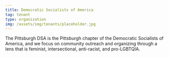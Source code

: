 ```yaml
---
title: Democratic Socialists of America
tag: tenant
type: organization
img: /assets/img/tenants/placeholder.jpg
---
```

The Pittsburgh DSA is the Pittsburgh chapter of the Democratic Socialists of America, and we focus on community outreach and organizing through a lens that is feminist, intersectional, anti-racist, and pro-LGBTQIA.
